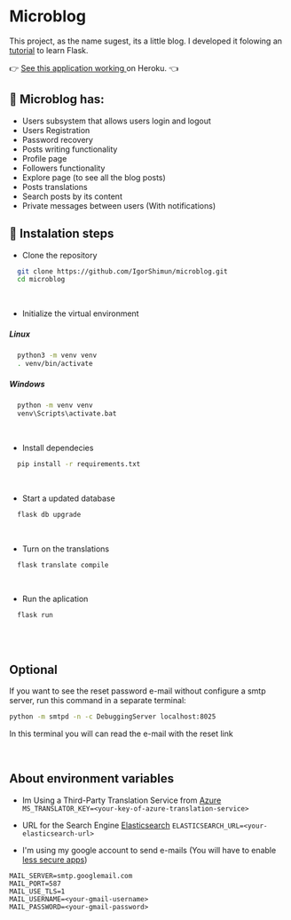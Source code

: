 # Microblog
This project, as the name sugest, its a little blog. 
I developed it folowing an <a href="https://blog.miguelgrinberg.com/post/the-flask-mega-tutorial-part-i-hello-world" target="_blank">tutorial</a> to learn Flask.

:point_right: <a href="https://microblog-bytrunk.herokuapp.com"> See this application working </a> on Heroku. :point_left:   

## :scroll: Microblog has:
* Users subsystem that allows users login and logout
* Users Registration
* Password recovery
* Posts writing functionality
* Profile page
* Followers functionality
* Explore page (to see all the blog posts)
* Posts translations
* Search posts by its content
* Private messages between users (With notifications)


## :hammer: Instalation steps

* Clone the repository
```bash
  git clone https://github.com/IgorShimun/microblog.git
  cd microblog
```

<br>

* Initialize the virtual environment
##### Linux
```bash
  python3 -m venv venv
  . venv/bin/activate
```
##### Windows
```bash
  python -m venv venv
  venv\Scripts\activate.bat
```
<br>

* Install dependecies
```bash
  pip install -r requirements.txt
```

<br>

* Start a updated database 
```bash
  flask db upgrade 
```

<br>

* Turn on the translations
```bash
  flask translate compile
```

<br>

* Run the aplication
```bash
  flask run
```

<br>
<br>

## Optional
If you want to see the reset password e-mail without configure a smtp server, 
run this command in a separate terminal: 
```bash
python -m smtpd -n -c DebuggingServer localhost:8025
```
In this terminal you will can read the e-mail with the reset link

<br>

## About environment variables
* Im Using a Third-Party Translation Service from <a href="https://azure.microsoft.com/" target="_blank">Azure</a>
```MS_TRANSLATOR_KEY=<your-key-of-azure-translation-service>```

* URL for the Search Engine <a href="https://www.elastic.co/" target="_blank">Elasticsearch</a>
```ELASTICSEARCH_URL=<your-elasticsearch-url>```

* I'm using my google account to send e-mails (You will have to enable <a href="https://myaccount.google.com/lesssecureapps" target="_blank">less secure apps</a>)
```
MAIL_SERVER=smtp.googlemail.com                          
MAIL_PORT=587                                             
MAIL_USE_TLS=1
MAIL_USERNAME=<your-gmail-username>
MAIL_PASSWORD=<your-gmail-password>
```
